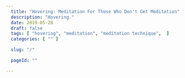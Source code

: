 ```yaml
---
  title: "Hovering: Meditation For Those Who Don't Get Meditation"
  description: "Hovering."
  date: 2019-05-28
  draft: false
  tags: [ "hovering", "meditation", "meditation technique",  ]
  categories: [ "" ]

  slug: "/"

  pageId: ""

---
```


